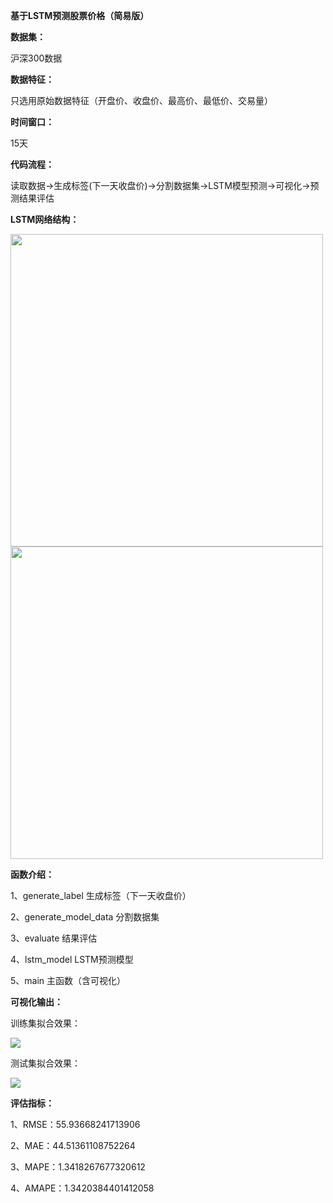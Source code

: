 **基于LSTM预测股票价格（简易版）**

**数据集：**

沪深300数据

**数据特征：**

只选用原始数据特征（开盘价、收盘价、最高价、最低价、交易量）

**时间窗口：**

15天

**代码流程：**

读取数据->生成标签(下一天收盘价)->分割数据集->LSTM模型预测->可视化->预测结果评估

**LSTM网络结构：**

<img src="https://github.com/jm199504/Financial-Prediction/blob/master/Financial-Prediction-LSTM/images/lstm_model.png" width="500">

<img src="https://github.com/jm199504/Financial-Prediction/blob/master/Financial-Prediction-LSTM/images/lstm_model2.png" width="500">

**函数介绍：**

1、generate_label 生成标签（下一天收盘价） 

2、generate_model_data 分割数据集 

3、evaluate 结果评估 

4、lstm_model LSTM预测模型 

5、main 主函数（含可视化）

**可视化输出：**

训练集拟合效果：

<img src="https://github.com/jm199504/Financial-Prediction/blob/master/Financial-Prediction-LSTM/images/train.png">

测试集拟合效果：

<img src="https://github.com/jm199504/Financial-Prediction/blob/master/Financial-Prediction-LSTM/images/test.png">

**评估指标：**

1、RMSE：55.93668241713906

2、MAE：44.51361108752264

3、MAPE：1.3418267677320612

4、AMAPE：1.3420384401412058
